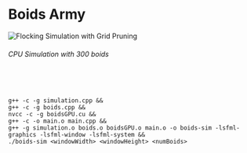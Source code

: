 # Boids Army

![Flocking Simulation with Grid Pruning](images/cpuBoids.gif)
###### CPU Simulation with 300 boids

<br />
<br />

```
g++ -c -g simulation.cpp && 
g++ -c -g boids.cpp && 
nvcc -c -g boidsGPU.cu && 
g++ -c -o main.o main.cpp && 
g++ -g simulation.o boids.o boidsGPU.o main.o -o boids-sim -lsfml-graphics -lsfml-window -lsfml-system && 
./boids-sim <windowWidth> <windowHeight> <numBoids>
```




